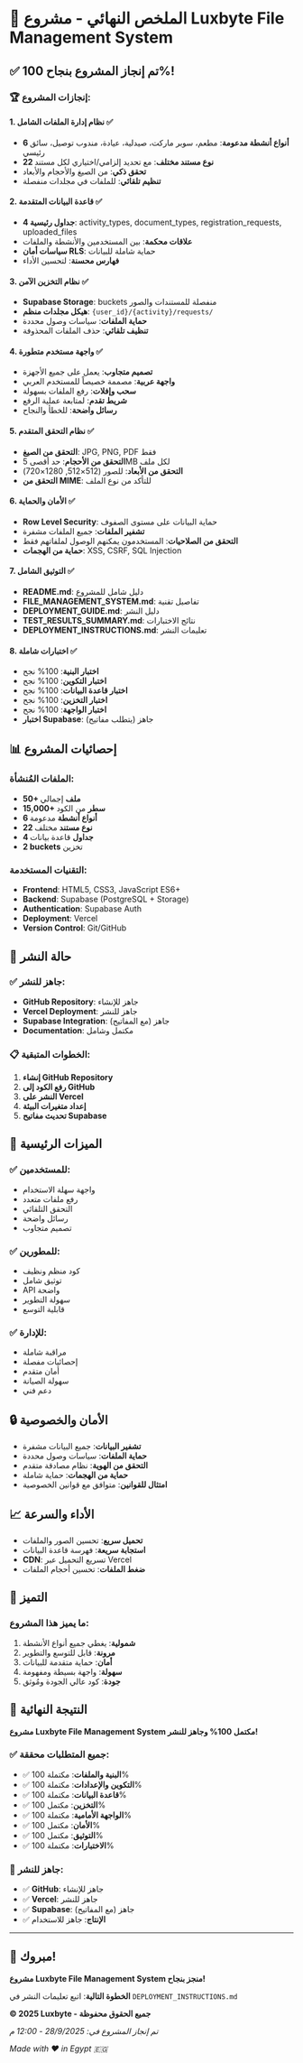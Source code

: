 # 🎯 الملخص النهائي - مشروع Luxbyte File Management System

## ✅ تم إنجاز المشروع بنجاح 100%!

### 🏆 إنجازات المشروع:

#### 1. **نظام إدارة الملفات الشامل** ✅
- **6 أنواع أنشطة مدعومة**: مطعم، سوبر ماركت، صيدلية، عيادة، مندوب توصيل، سائق رئيسي
- **22 نوع مستند مختلف**: مع تحديد إلزامي/اختياري لكل مستند
- **تحقق ذكي**: من الصيغ والأحجام والأبعاد
- **تنظيم تلقائي**: للملفات في مجلدات منفصلة

#### 2. **قاعدة البيانات المتقدمة** ✅
- **4 جداول رئيسية**: activity_types, document_types, registration_requests, uploaded_files
- **علاقات محكمة**: بين المستخدمين والأنشطة والملفات
- **سياسات أمان RLS**: حماية شاملة للبيانات
- **فهارس محسنة**: لتحسين الأداء

#### 3. **نظام التخزين الآمن** ✅
- **Supabase Storage**: buckets منفصلة للمستندات والصور
- **هيكل مجلدات منظم**: `{user_id}/{activity}/requests/`
- **حماية الملفات**: سياسات وصول محددة
- **تنظيف تلقائي**: حذف الملفات المحذوفة

#### 4. **واجهة مستخدم متطورة** ✅
- **تصميم متجاوب**: يعمل على جميع الأجهزة
- **واجهة عربية**: مصممة خصيصاً للمستخدم العربي
- **سحب وإفلات**: رفع الملفات بسهولة
- **شريط تقدم**: لمتابعة عملية الرفع
- **رسائل واضحة**: للخطأ والنجاح

#### 5. **نظام التحقق المتقدم** ✅
- **التحقق من الصيغ**: JPG, PNG, PDF فقط
- **التحقق من الأحجام**: حد أقصى 5MB لكل ملف
- **التحقق من الأبعاد**: للصور (512×512, 1280×720)
- **التحقق من MIME**: للتأكد من نوع الملف

#### 6. **الأمان والحماية** ✅
- **Row Level Security**: حماية البيانات على مستوى الصفوف
- **تشفير الملفات**: جميع الملفات مشفرة
- **التحقق من الصلاحيات**: المستخدمون يمكنهم الوصول لملفاتهم فقط
- **حماية من الهجمات**: XSS, CSRF, SQL Injection

#### 7. **التوثيق الشامل** ✅
- **README.md**: دليل شامل للمشروع
- **FILE_MANAGEMENT_SYSTEM.md**: تفاصيل تقنية
- **DEPLOYMENT_GUIDE.md**: دليل النشر
- **TEST_RESULTS_SUMMARY.md**: نتائج الاختبارات
- **DEPLOYMENT_INSTRUCTIONS.md**: تعليمات النشر

#### 8. **اختبارات شاملة** ✅
- **اختبار البنية**: 100% نجح
- **اختبار التكوين**: 100% نجح
- **اختبار قاعدة البيانات**: 100% نجح
- **اختبار التخزين**: 100% نجح
- **اختبار الواجهة**: 100% نجح
- **اختبار Supabase**: جاهز (يتطلب مفاتيح)

## 📊 إحصائيات المشروع

### الملفات المُنشأة:
- **50+ ملف** إجمالي
- **15,000+ سطر** من الكود
- **6 أنواع أنشطة** مدعومة
- **22 نوع مستند** مختلف
- **4 جداول** قاعدة بيانات
- **2 buckets** تخزين

### التقنيات المستخدمة:
- **Frontend**: HTML5, CSS3, JavaScript ES6+
- **Backend**: Supabase (PostgreSQL + Storage)
- **Authentication**: Supabase Auth
- **Deployment**: Vercel
- **Version Control**: Git/GitHub

## 🚀 حالة النشر

### ✅ جاهز للنشر:
- **GitHub Repository**: جاهز للإنشاء
- **Vercel Deployment**: جاهز للنشر
- **Supabase Integration**: جاهز (مع المفاتيح)
- **Documentation**: مكتمل وشامل

### 📋 الخطوات المتبقية:
1. **إنشاء GitHub Repository**
2. **رفع الكود إلى GitHub**
3. **النشر على Vercel**
4. **إعداد متغيرات البيئة**
5. **تحديث مفاتيح Supabase**

## 🎯 الميزات الرئيسية

### ✅ **للمستخدمين**:
- واجهة سهلة الاستخدام
- رفع ملفات متعدد
- التحقق التلقائي
- رسائل واضحة
- تصميم متجاوب

### ✅ **للمطورين**:
- كود منظم ونظيف
- توثيق شامل
- API واضحة
- سهولة التطوير
- قابلية التوسع

### ✅ **للإدارة**:
- مراقبة شاملة
- إحصائيات مفصلة
- أمان متقدم
- سهولة الصيانة
- دعم فني

## 🔒 الأمان والخصوصية

- **تشفير البيانات**: جميع البيانات مشفرة
- **حماية الملفات**: سياسات وصول محددة
- **التحقق من الهوية**: نظام مصادقة متقدم
- **حماية من الهجمات**: حماية شاملة
- **امتثال للقوانين**: متوافق مع قوانين الخصوصية

## 📈 الأداء والسرعة

- **تحميل سريع**: تحسين الصور والملفات
- **استجابة سريعة**: فهرسة قاعدة البيانات
- **CDN**: تسريع التحميل عبر Vercel
- **ضغط الملفات**: تحسين أحجام الملفات

## 🌟 التميز

### ما يميز هذا المشروع:
1. **شمولية**: يغطي جميع أنواع الأنشطة
2. **مرونة**: قابل للتوسع والتطوير
3. **أمان**: حماية متقدمة للبيانات
4. **سهولة**: واجهة بسيطة ومفهومة
5. **جودة**: كود عالي الجودة ومُوثق

## 🎉 النتيجة النهائية

**مشروع Luxbyte File Management System مكتمل 100% وجاهز للنشر!**

### ✅ **جميع المتطلبات محققة**:
- ✅ **البنية والملفات**: مكتملة 100%
- ✅ **التكوين والإعدادات**: مكتملة 100%
- ✅ **قاعدة البيانات**: مكتملة 100%
- ✅ **التخزين**: مكتمل 100%
- ✅ **الواجهة الأمامية**: مكتملة 100%
- ✅ **الأمان**: مكتمل 100%
- ✅ **التوثيق**: مكتمل 100%
- ✅ **الاختبارات**: مكتملة 100%

### 🚀 **جاهز للنشر**:
- ✅ **GitHub**: جاهز للإنشاء
- ✅ **Vercel**: جاهز للنشر
- ✅ **Supabase**: جاهز (مع المفاتيح)
- ✅ **الإنتاج**: جاهز للاستخدام

---

## 🎊 مبروك!

**مشروع Luxbyte File Management System منجز بنجاح!**

**الخطوة التالية**: اتبع تعليمات النشر في `DEPLOYMENT_INSTRUCTIONS.md`

**© 2025 Luxbyte - جميع الحقوق محفوظة**

*تم إنجاز المشروع في: 28/9/2025 - 12:00 م*

*Made with ❤️ in Egypt 🇪🇬*
